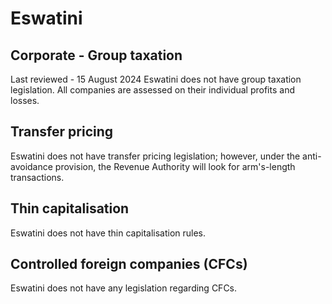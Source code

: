 # Eswatini
## Corporate - Group taxation
Last reviewed - 15 August 2024
Eswatini does not have group taxation legislation. All companies are assessed on their individual profits and losses.
## Transfer pricing
Eswatini does not have transfer pricing legislation; however, under the anti-avoidance provision, the Revenue Authority will look for arm's-length transactions.
## Thin capitalisation
Eswatini does not have thin capitalisation rules.
## Controlled foreign companies (CFCs)
Eswatini does not have any legislation regarding CFCs.
